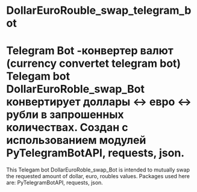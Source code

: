 # DollarEuroRouble_swap_telegram_bot
Telegram Bot -конвертер валют (currency convertet telegram bot)
  Telegam bot DollarEuroRoble_swap_Bot конвертирует доллары <-> евро <-> рубли в запрошенных количествах.
  Создан с использованием модулей PyTelegramBotAPI, requests, json.
  =======================================================================================================
  This Telegam bot DollarEuroRoble_swap_Bot is intended to mutually swap the requested amount of
  dollar, euro, roubles values.
  Packages used here are: PyTelegramBotAPI, requests, json.
